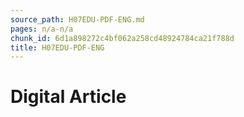 ```yaml
---
source_path: H07EDU-PDF-ENG.md
pages: n/a-n/a
chunk_id: 6d1a898272c4bf062a258cd48924784ca21f788d
title: H07EDU-PDF-ENG
---
```

# Digital Article

